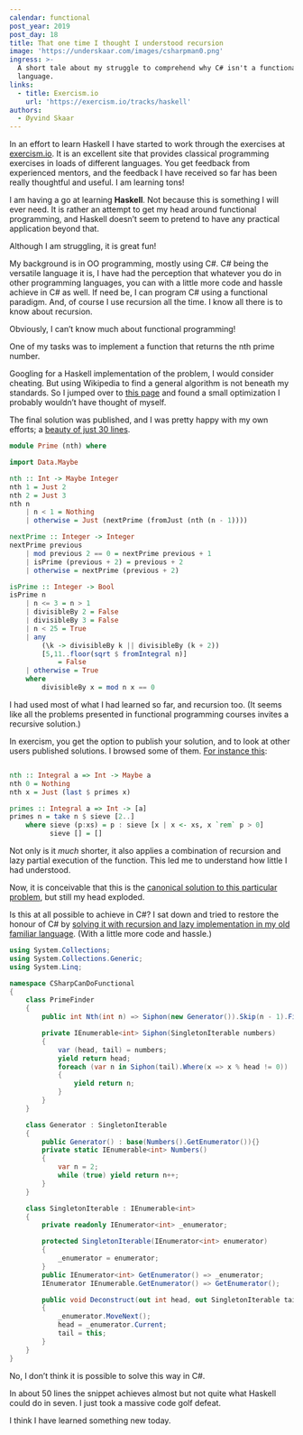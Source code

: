 ```yaml
---
calendar: functional
post_year: 2019
post_day: 18
title: That one time I thought I understood recursion
image: 'https://underskaar.com/images/csharpman0.png'
ingress: >-
  A short tale about my struggle to comprehend why C# isn't a functional
  language.
links:
  - title: Exercism.io
    url: 'https://exercism.io/tracks/haskell'
authors:
  - Øyvind Skaar
---
```


In an effort to learn Haskell I have started to work through the exercises at [exercism.io](https://exercism.io/). It is an excellent site that provides classical programming exercises in loads of different languages. You get feedback from experienced mentors, and the feedback I have received so far has been really thoughtful and useful. I am learning tons!

I am having a go at learning **Haskell**. Not because this is something I will ever need. It is rather an attempt to get my head around functional programming, and Haskell doesn’t seem to pretend to have any practical application beyond that.

Although I am struggling, it is great fun!

My background is in OO programming, mostly using C#.
C# being the versatile language it is, I have had the perception that whatever you do in other programming languages, you can with a little more code and hassle achieve in C# as well. If need be, I can program C# using a functional paradigm. And, of course I use recursion all the time. I know all there is to know about recursion.

Obviously, I can’t know much about functional programming!

One of my tasks was to implement a function that returns the nth prime number.

Googling for a Haskell implementation of the problem, I would consider cheating. But using Wikipedia to find a general algorithm is not beneath my standards. So I jumped over to [this page](https://en.wikipedia.org/wiki/Primality_test#Pseudocode) and found a small optimization I probably wouldn’t have thought of myself.

The final solution was published, and I was pretty happy with my own efforts; a [beauty of just 30 lines](https://exercism.io/tracks/haskell/exercises/nth-prime/solutions/798a0cab2879469db0557d789d9c4ca7).
 
```haskell
module Prime (nth) where

import Data.Maybe

nth :: Int -> Maybe Integer
nth 1 = Just 2
nth 2 = Just 3
nth n 
    | n < 1 = Nothing
    | otherwise = Just (nextPrime (fromJust (nth (n - 1))))

nextPrime :: Integer -> Integer
nextPrime previous
    | mod previous 2 == 0 = nextPrime previous + 1
    | isPrime (previous + 2) = previous + 2
    | otherwise = nextPrime (previous + 2)

isPrime :: Integer -> Bool
isPrime n
    | n <= 3 = n > 1
    | divisibleBy 2 = False
    | divisibleBy 3 = False
    | n < 25 = True
    | any 
        (\k -> divisibleBy k || divisibleBy (k + 2)) 
        [5,11..floor(sqrt $ fromIntegral n)] 
            = False
    | otherwise = True
    where
        divisibleBy x = mod n x == 0
```

I had used most of what I had learned so far, and recursion too. (It seems like all the problems presented in functional programming courses invites a recursive solution.)

In exercism, you get the option to publish your solution, and to look at other users published solutions.
I browsed some of them. [For instance this](https://exercism.io/tracks/haskell/exercises/nth-prime/solutions/8bb1b551c3e84759a39ed231a10826ed):

```haskell

nth :: Integral a => Int -> Maybe a
nth 0 = Nothing
nth x = Just (last $ primes x)

primes :: Integral a => Int -> [a]
primes n = take n $ sieve [2..]
    where sieve (p:xs) = p : sieve [x | x <- xs, x `rem` p > 0]
          sieve [] = []
```

Not only is it _much_ shorter, it also applies a combination of recursion and lazy partial execution of the function. This led me to understand how little I had understood.

Now, it is conceivable that this is the [canonical solution to this particular problem](https://en.wikipedia.org/wiki/Sieve_of_Eratosthenes), but still my head exploded.

Is this at all possible to achieve in C#?
I sat down and tried to restore the honour of C# by [solving it with recursion and lazy implementation in my old familiar language](https://gist.github.com/oyms/e7bad5882dd8495246b5a9045c474444). (With a little more code and hassle.)

```csharp
using System.Collections;
using System.Collections.Generic;
using System.Linq;

namespace CSharpCanDoFunctional
{
    class PrimeFinder
    {
        public int Nth(int n) => Siphon(new Generator()).Skip(n - 1).First();

        private IEnumerable<int> Siphon(SingletonIterable numbers)
        {
            var (head, tail) = numbers;
            yield return head;
            foreach (var n in Siphon(tail).Where(x => x % head != 0))
            {
                yield return n;
            }
        }
    }

    class Generator : SingletonIterable
    {
        public Generator() : base(Numbers().GetEnumerator()){}
        private static IEnumerable<int> Numbers()
        {
            var n = 2;
            while (true) yield return n++;
        }
    }

    class SingletonIterable : IEnumerable<int>
    {
        private readonly IEnumerator<int> _enumerator;

        protected SingletonIterable(IEnumerator<int> enumerator)
        {
            _enumerator = enumerator;
        }
        public IEnumerator<int> GetEnumerator() => _enumerator;
        IEnumerator IEnumerable.GetEnumerator() => GetEnumerator();

        public void Deconstruct(out int head, out SingletonIterable tail)
        {
            _enumerator.MoveNext();
            head = _enumerator.Current;
            tail = this;
        }
    }
}
```

No, I don’t think it is possible to solve this way in C#. 

In about 50 lines the snippet achieves almost but not quite what Haskell could do in seven. I just took a massive code golf defeat.

I think I have learned something new today.
